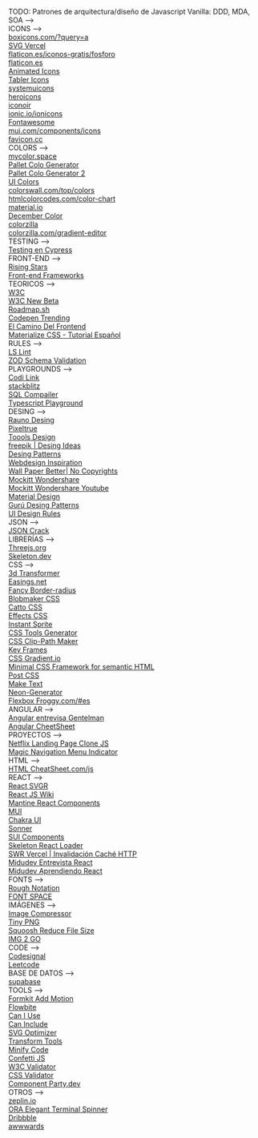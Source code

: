 TODO: Patrones de arquitectura/diseño de Javascript Vanilla: DDD, MDA, SOA -->
<br>
ICONS -->
<br>
<a href="https://boxicons.com/?query=a">boxicons.com/?query=a</a>
<br>
<a href="https://svgl.vercel.app/">SVG Vercel</a>
<br>
<a href="https://www.flaticon.es/iconos-gratis/fosforo">flaticon.es/iconos-gratis/fosforo</a>
<br>
<a href="https://www.flaticon.es/">flaticon.es</a>
<br>
<a href="https://icons8.com/animated-icons">Animated Icons</a>
<br>
<a href="https://tabler-icons.io/">Tabler Icons</a>
<br>
<a href="https://www.systemuicons.com/">systemuicons</a>
<br>
<a href="https://heroicons.com/">heroicons</a>
<br>
<a href="https://iconoir.com/">iconoir</a>
<br>
<a href="https://ionic.io/ionicons">ionic.io/ionicons</a>
<br>
<a href="https://fontawesome.com/v5.15/icons?d=gallery&p=2">Fontawesome</a>
<br>
<a href="https://mui.com/components/icons/">mui.com/components/icons</a>
<br>
<a href="https://www.favicon.cc/">favicon.cc</a>
<br>
COLORS -->
<br>
<a href="https://mycolor.space/">mycolor.space</a>
<br>
<a href="https://mycolor.space/?hex=%23261C8B&sub=1">Pallet Colo Generator</a>
<br>
<a href="https://color.adobe.com/es/create/color-wheel">Pallet Colo Generator 2</a>
<br>
<a href="https://uicolors.app/create">UI Colors</a>
<br>
<a href="https://colorswall.com/top/colors">colorswall.com/top/colors</a>
<br>
<a href="https://htmlcolorcodes.com/color-chart/">htmlcolorcodes.com/color-chart</a>
<br>
<a href="https://material.io/design/color/the-color-system.html#color-theme-creation">material.io</a>
<br>
<a href="https://www.december.com/html/spec/color3.html">December Color</a>
<br>
<a href="https://www.colorzilla.com/">colorzilla</a>
<br>
<a href="https://www.colorzilla.com/gradient-editor/">colorzilla.com/gradient-editor</a>
<br>
TESTING -->
<br>
<a href="https://www.youtube.com/watch?v=HDFNjDKKO6A">Testing en Cypress</a>
<br>
FRONT-END -->
<br>
<a href="https://risingstars.js.org/2022/en">Rising Stars</a>
<br>
<a  href="https://2022.stateofjs.com/en-US/libraries/front-end-frameworks/">Front-end Frameworks</a>
<br>
TEORICOS -->
<br>
<a href="https://www.w3.org/">W3C</a>
<br>
<a href="https://beta.w3.org/">W3C New Beta</a>
<br>
<a href="https://roadmap.sh/">Roadmap.sh</a>
<br>
<a href="https://codepen.io/trending">Codepen Trending</a>
<br>
<a href="https://ciberninjas.com/el-camino-del-frontend-developer-por-mrcodedev/">El Camino Del Frontend</a>
<br>
<a href="https://www.youtube.com/playlist?list=PLPl81lqbj-4J2Lbx1_qp7Yzo7wvjYiQ4E">Materialize CSS - Tutorial Español</a>
<br>
RULES -->
<br>
<a href="https://ls-lint.org/">LS Lint</a>
<br>
<a href="https://zod.dev/">ZOD Schema Validation</a>
<br>
PLAYGROUNDS -->
<br>
<a href="https://codi.link/%7C%7C">Codi Link</a>
<br>
<a href="https://stackblitz.com/">stackblitz</a>
<br>
<a href="https://sqlbolt.com/lesson/select_queries_introduction">SQL Compailer</a>
<br>
<a href="https://www.typescriptlang.org/play?#code/GYVwdgxgLglg9mABAcwE4FN1QBQAd2oDOCAXIgN6JgCGAtumYVKjGMgNyLXINUi0AjAogC+ASgoAoRIgD0smYqXLlAPXUbNW7TtXTEGKCFRIARAAl0AGytxEpxAGpE+IggB0Neu0kigA">Typescript Playground</a>
<br>
DESING -->
<br>
<a href="https://rauno.me/craft">Rauno Desing</a>
<br>
<a href="https://www.pixeltrue.com">Pixeltrue</a>
<br>
<a href="https://www.toools.design/">Toools Design</a>
<br>
<a href="https://www.freepik.com/">freepik | Desing Ideas</a>
<br>
<a href="https://www.patterns.dev/posts">Desing Patterns</a>
<br>
<a href="https://www.webdesign-inspiration.com/">Webdesign Inspiration</a>
<br>
<a href="https://www.wallpaperbetter.com/es">Wall Paper Better| No Copyrights</a>
<br>
<a href="https://mockitt.wondershare.com/">Mockitt Wondershare</a>
<br>
<a href="https://mockitt.wondershare.com/blog.html?utm_source=youtube&utm_medium=influencer&utm_campaign=md-pq&utm_term=soydalto-blog&utm_content=video_md_md_en_20108400_2021-09-03">Mockitt Wondershare Youtube</a>
<br>
<a href="https://m3.material.io/">Material Design</a>
<br>
<a href="https://refactoring.guru/es/design-patterns">Gurú Desing Patterns</a>
<br>
<a href="https://www.adhamdannaway.com/blog/ui-design/16-ui-design-rules">UI Design Rules</a>
<br>
JSON -->
<br>
<a href="https://jsoncrack.com/">JSON Crack</a>
<br>
LIBRERÍAS -->
<br>
<a href="https://threejs.org/">Threejs.org</a>
<br>
<a href="https://www.skeleton.dev/">Skeleton.dev</a>
<br>
CSS -->
<br>
<a href="https://www.3dtransformer.com/">3d Transformer</a>
<br>
<a href="https://easings.net/">Easings.net</a>
<br>
<a href="https://9elements.github.io/fancy-border-radius/#76.100.0.24--.">Fancy Border-radius</a>
<br>
<a href="https://www.blobmaker.app/">Blobmaker CSS</a>
<br>
<a href="https://www.cattocss.com/">Catto CSS</a>
<br>
<a href="https://animista.net/play/background">Effects CSS</a>
<br>
<a href="https://instantsprite.com/">Instant Sprite</a>
<br>
<a href="https://webcode.tools/generators/css/">CSS Tools Generator</a>
<br>
<a href="https://bennettfeely.com/clippy/">CSS Clip-Path Maker</a>
<br>
<a href="https://keyframes.app/">Key Frames</a>
<br>
<a href="https://cssgradient.io/">CSS Gradient.io</a>
<br>
<a href="https://picocss.com/">Minimal CSS Framework for semantic HTML</a>
<br>
<a href="https://github.com/postcss/postcss#usage">Post CSS</a>
<br>
<a href="https://maketext.io/">Make Text</a>
<br>
<a href="https://yaroslavweb.github.io/Neon-Generator/">Neon-Generator</a>
<br>
<a href="https://flexboxfroggy.com/#es">Flexbox Froggy.com/#es</a>
<br>
ANGULAR -->
<br>
<a href="https://www.youtube.com/watch?v=5vOj1yDzJwY&list=PL42UNLc8e48TK24-hBKfDMbZjQB8xFrOA&index=40&t=2271s">Angular
  entrevisa Gentelman</a>
<br>
<a href="https://www.interviewbit.com/angular-cheat-sheet/#angular-lifecycle-hooks">Angular CheetSheet</a>
<br>
PROYECTOS -->
<br>
<a href="https://www.youtube.com/watch?v=P7t13SGytRk&t=22s">Netflix Landing Page Clone JS</a>
<br>
<a href="https://www.youtube.com/watch?v=ArTVfdHOB-M">Magic Navigation Menu Indicator</a>
<br>
HTML -->
<br>
<a href="https://htmlcheatsheet.com/js/">HTML CheatSheet.com/js</a>
<br>
REACT -->
<br>
<a href="https://react-svgr.com/">React SVGR</a>
<br>
<a href="https://www.reactjs.wiki/">React JS Wiki</a>
<br>
<a href="https://mantine.dev/">Mantine React Components</a>
<br>
<a href="https://mui.com/">MUI</a>
<br>
<a href="https://chakra-ui.com/">Chakra UI</a>
<br>
<a href="https://sonner.emilkowal.ski/">Sonner</a>
<br>
<a href="https://sui-components.vercel.app/workbench/atom/button/demo">SUI Components</a>
<br>
<a href="https://skeletonreact.com/">Skeleton React Loader</a>
<br>
<a href="https://swr.vercel.app/es-ES">SWR Vercel | Invalidación Caché HTTP</a>
<br>
<a href="https://github.com/midudev/preguntas-entrevista-react">Midudev Entrevista React</a>
<br>
<a href="https://github.com/midudev/aprendiendo-react">Midudev Aprendiendo React</a>
<br>
FONTS -->
<br>
<a href="https://roughnotation.com/">Rough Notation</a>
<br>
<a href="https://www.fontspace.com/">FONT SPACE</a>
<br>
IMÁGENES -->
<br>
<a href="https://imagecompressor.com/">Image Compressor</a>
<br>
<a href="https://tinypng.com/">Tiny PNG</a>
<br>
<a href="https://squoosh.app/">Squoosh Reduce File Size</a>
<br>
<a href="https://www.img2go.com/">IMG 2 GO</a>
<br>
CODE -->
<br>
<a href="https://codesignal.com/">Codesignal</a>
<br>
<a href="https://leetcode.com/problemset/all/">Leetcode</a>
<br>
BASE DE DATOS -->
<br>
<a href="https://supabase.com/">supabase</a>
<br>
TOOLS -->
<br>
<a href="https://auto-animate.formkit.com/">Formkit Add Motion</a>
<br>
<a href="https://flowbite.com/">Flowbite</a>
<br>
<a href="https://caniuse.com/">Can I Use</a>
<br>
<a href="https://caninclude.glitch.me/">Can Include</a>
<br>
<a href="https://jakearchibald.github.io/svgomg/">SVG Optimizer</a>
<br>
<a href="https://transform.tools">Transform Tools</a>
<br>
<a href="https://minifycode.com/">Minify Code</a>
<br>
<a href="https://www.npmjs.com/package/confetti-js">Confetti JS</a>
<br>
<a href="https://validator.w3.org/">W3C Validator</a>
<br>
<a href="https://jigsaw.w3.org/css-validator/#validate_by_input+with_options">CSS Validator</a>
<br>
<a href="https://component-party.dev/#update-state">Component Party.dev</a>
<br>
OTROS -->
<br>
<a href="https://zeplin.io/">zeplin.io</a>
<br>
<a href="https://www.npmjs.com/package/ora">ORA Elegant Terminal Spinner</a>
<br>
<a href="https://dribbble.com/">Dribbble</a>
<br>
<a href="https://www.awwwards.com/">awwwards</a>
<br>
